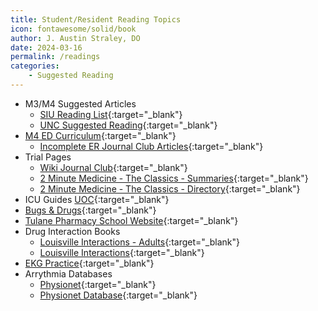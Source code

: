 ```yaml
---
title: Student/Resident Reading Topics
icon: fontawesome/solid/book
author: J. Austin Straley, DO
date: 2024-03-16
permalink: /readings
categories:
    - Suggested Reading
---
```

- M3/M4 Suggested Articles
    - [SIU Reading List](https://www.med.unc.edu/medclerk/wp-content/uploads/sites/877/2018/10/SIUreadinglist.pdf){:target="_blank"}
    - [UNC Suggested Reading](https://www.med.unc.edu/medclerk/resources/suggested-reading-topics/){:target="_blank"}
- [M4 ED Curriculum](https://www.saem.org/about-saem/academies-interest-groups-affiliates2/cdem/for-students/online-education/m4-curriculum){:target="_blank"}
    - [Incomplete ER Journal Club Articles](https://wikem.org/wiki/Category:Incomplete_Journal_Club_Articles){:target="_blank"}
- Trial Pages
    - [Wiki Journal Club](https://www.wikijournalclub.org/wiki/Main_Page){:target="_blank"}
    - [2 Minute Medicine - The Classics - Summaries](https://www.2minutemedicine.com/the-classics-in-medicine-summaries-of-the-landmark-trials/){:target="_blank"}
    - [2 Minute Medicine - The Classics - Directory](https://www.2minutemedicine.com/the-classics-directory/){:target="_blank"} 
- ICU Guides
    [UOC](http://chicago.medicine.uic.edu/wp-content/uploads/sites/6/2017/09/icuguidebook.pdf){:target="_blank"} 
- [Bugs & Drugs](https://www.bugsanddrugs.org/){:target="_blank"} 
- [Tulane Pharmacy School Website](https://tmedweb.tulane.edu/pharmwiki/doku.php/start){:target="_blank"} 
- Drug Interaction Books
    - [Louisville Interactions - Adults](https://kdpnet.kdp.louisville.edu/drugbook/adult/?node=4547){:target="_blank"} 
    - [Louisville Interactions](https://kdpnet.kdp.louisville.edu/){:target="_blank"} 
- [EKG Practice](https://ecg.bidmc.harvard.edu/maven/mavenmain.asp){:target="_blank"} 
- Arrythmia Databases
    - [Physionet](https://physionet.org/content/mitdb/1.0.0/){:target="_blank"} 
    - [Physionet Database](https://archive.physionet.org/physiobank/database/html/mitdbdir/mitdbdir.htm){:target="_blank"} 